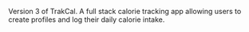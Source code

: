 Version 3 of TrakCal. A full stack calorie tracking app allowing users to create profiles and log their daily calorie intake.
